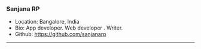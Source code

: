 ### Sanjana RP
- Location: Bangalore, India
- Bio: App developer. Web developer . Writer.
- Github: https://github.com/sanjanarp
***
